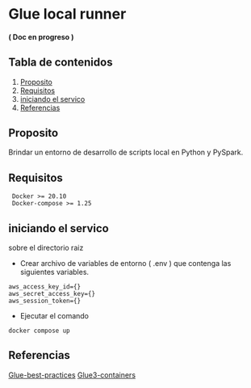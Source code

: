 
# Glue local runner
#### ( Doc en progreso )
## Tabla de contenidos

1. [Proposito](#proposito)
2. [Requisitos](#requisitos)
3. [iniciando el servico](#iniciando-el-servico)
3. [Referencias](#referencias)

## Proposito

Brindar un entorno de desarrollo de scripts local en Python y PySpark.

## Requisitos
     Docker >= 20.10
     Docker-compose >= 1.25

## iniciando el servico
sobre el directorio raiz

- Crear archivo de variables de entorno ( .env ) que contenga las siguientes variables.

```console
aws_access_key_id={}
aws_secret_access_key={}
aws_session_token={}
```

- Ejecutar el comando
    
```console
docker compose up
```

## Referencias
[Glue-best-practices](https://docs.aws.amazon.com/prescriptive-guidance/latest/serverless-etl-aws-glue/best-practices.html)
[Glue3-containers](https://aws.amazon.com/es/blogs/big-data/developing-aws-glue-etl-jobs-locally-using-a-container/)
